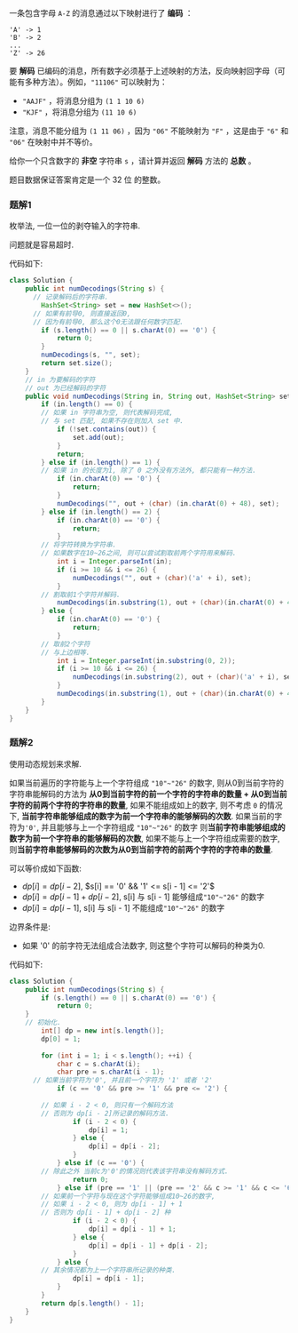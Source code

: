 一条包含字母 `A-Z` 的消息通过以下映射进行了 **编码** ：
```
'A' -> 1
'B' -> 2
...
'Z' -> 26
```
要 **解码** 已编码的消息，所有数字必须基于上述映射的方法，反向映射回字母（可能有多种方法）。例如，`"11106"` 可以映射为：

+ `"AAJF"` ，将消息分组为 `(1 1 10 6)`
+ `"KJF"` ，将消息分组为 `(11 10 6)`

注意，消息不能分组为  `(1 11 06)` ，因为 `"06"` 不能映射为 `"F"` ，这是由于 `"6"` 和 `"06"` 在映射中并不等价。

给你一个只含数字的 **非空** 字符串 `s` ，请计算并返回 **解码** 方法的 **总数** 。

题目数据保证答案肯定是一个 32 位 的整数。

### 题解1

枚举法, 一位一位的剥夺输入的字符串.

问题就是容易超时.

代码如下:

``` java
class Solution {
    public int numDecodings(String s) {
      // 记录解码后的字符串.
    	HashSet<String> set = new HashSet<>();
      // 如果有前导0, 则直接返回0,
      // 因为有前导0, 那么这个0无法跟任何数字匹配.
    	if (s.length() == 0 || s.charAt(0) == '0') {
    		return 0;
    	}
    	numDecodings(s, "", set);
    	return set.size();
    }
    // in 为要解码的字符
    // out 为已经解码的字符
    public void numDecodings(String in, String out, HashSet<String> set) {
    	if (in.length() == 0) {
        // 如果 in 字符串为空, 则代表解码完成,
        // 与 set 匹配, 如果不存在则加入 set 中.
    		if (!set.contains(out)) {
    			set.add(out);
    		}
    		return;
    	} else if (in.length() == 1) {
        // 如果 in 的长度为1, 除了 0 之外没有方法外, 都只能有一种方法.
    		if (in.charAt(0) == '0') {
    			return;
    		}
    		numDecodings("", out + (char) (in.charAt(0) + 48), set);
    	} else if (in.length() == 2) {
    		if (in.charAt(0) == '0') {
    			return;
    		}
        // 将字符转换为字符串.
        // 如果数字在10~26之间, 则可以尝试割取前两个字符用来解码.
    		int i = Integer.parseInt(in);
    		if (i >= 10 && i <= 26) {
    			numDecodings("", out + (char)('a' + i), set);
    		}
        // 割取前1个字符并解码.
    		numDecodings(in.substring(1), out + (char)(in.charAt(0) + 48), set);
    	} else {
    		if (in.charAt(0) == '0') {
    			return;
    		}
        // 取前2个字符
        // 与上边相等.
    		int i = Integer.parseInt(in.substring(0, 2));
    		if (i >= 10 && i <= 26) {
    			numDecodings(in.substring(2), out + (char)('a' + i), set);
    		}
    		numDecodings(in.substring(1), out + (char)(in.charAt(0) + 48), set);
    	}
    }
}
```

### 题解2

使用动态规划来求解.

如果当前遍历的字符能与上一个字符组成 `"10"~"26"` 的数字, 则从0到当前字符的字符串能解码的方法为 **从0到当前字符的前一个字符的字符串的数量 + 从0到当前字符的前两个字符的字符串的数量**, 如果不能组成如上的数字, 则不考虑 `0` 的情况下, **当前字符串能够组成的数字为前一个字符串的能够解码的次数**. 如果当前的字符为`'0'`, 并且能够与上一个字符组成 `"10"~"26"` 的数字 则**当前字符串能够组成的数字为前一个字符串的能够解码的次数**, 如果不能与上一个字符组成需要的数字, 则**当前字符串能够解码的次数为从0到当前字符的前两个字符的字符串的数量**.

可以等价成如下函数:

+ $dp[i] = dp[i - 2]$, $s[i] == '0' && '1' <= s[i - 1] <= '2'$
+ $dp[i] = dp[i - 1] + dp[i - 2]$, s[i] 与 s[i - 1] 能够组成`"10"~"26"` 的数字
+ $dp[i] = dp[i - 1]$, s[i] 与 s[i - 1] 不能组成`"10"~"26"` 的数字

边界条件是:

+ 如果 '0' 的前字符无法组成合法数字, 则这整个字符可以解码的种类为0.

代码如下: 

``` java
class Solution {
	public int numDecodings(String s) {
		if (s.length() == 0 || s.charAt(0) == '0') {
    		return 0;
    }
    // 初始化.
		int[] dp = new int[s.length()];
		dp[0] = 1;
    
		for (int i = 1; i < s.length(); ++i) {
			char c = s.charAt(i);
			char pre = s.charAt(i - 1);
      // 如果当前字符为'0', 并且前一个字符为 '1' 或者 '2'
			if (c == '0' && pre >= '1' && pre <= '2') {
      
        // 如果 i - 2 < 0, 则只有一个解码方法
        // 否则为 dp[i - 2]所记录的解码方法.
				if (i - 2 < 0) {
					dp[i] = 1;
				} else {
					dp[i] = dp[i - 2];
				}
			} else if (c == '0') {
        // 除此之外 当前c为'0'的情况则代表该字符串没有解码方式.
				return 0;
			} else if (pre == '1' || (pre == '2' && c >= '1' && c <= '6')) {
        // 如果前一个字符与现在这个字符能够组成10~26的数字,
        // 如果 i - 2 < 0, 则为 dp[i - 1] + 1
        // 否则为 dp[i - 1] + dp[i - 2] 种
				if (i - 2 < 0) {
					dp[i] = dp[i - 1] + 1;
				} else {
					dp[i] = dp[i - 1] + dp[i - 2];
				}
			} else {
        // 其余情况都为上一个字符串所记录的种类.
				dp[i] = dp[i - 1];
			}
		}
		return dp[s.length() - 1];
	}
}
```